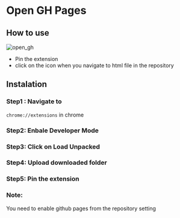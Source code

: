 # Open GH Pages

 ## How to use
 ![open_gh](https://user-images.githubusercontent.com/54329870/150736965-197550be-bdab-46ae-95ea-f11ce6a57120.gif)

 
 - Pin the extension
 - click on the icon when you navigate to html file in the repository

## Instalation 
### Step1 : Navigate to 
 ```chrome://extensions``` in chrome

 ### Step2: Enbale Developer Mode
 ### Step3: Click on Load Unpacked
 ### Step4: Upload downloaded folder
 ### Step5: Pin the extension

### Note:
    
You need to enable github pages from the repository setting


